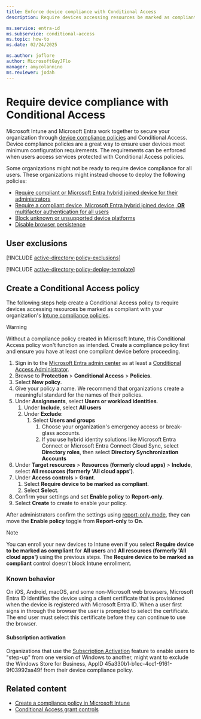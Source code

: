 ```yaml
---
title: Enforce device compliance with Conditional Access
description: Require devices accessing resources be marked as compliant with your organization's configuration policies.

ms.service: entra-id
ms.subservice: conditional-access
ms.topic: how-to
ms.date: 02/24/2025

ms.author: joflore
author: MicrosoftGuyJFlo
manager: amycolannino
ms.reviewer: jodah
---
```

# Require device compliance with Conditional Access

Microsoft Intune and Microsoft Entra work together to secure your organization through [device compliance policies](/mem/intune/protect/device-compliance-get-started) and Conditional Access. Device compliance policies are a great way to ensure user devices meet minimum configuration requirements. The requirements can be enforced when users access services protected with Conditional Access policies.

Some organizations might not be ready to require device compliance for all users. These organizations might instead choose to deploy the following policies: 

- [Require compliant or Microsoft Entra hybrid joined device for their administrators](policy-alt-admin-device-compliand-hybrid.md)
- [Require a compliant device, Microsoft Entra hybrid joined device, **OR** multifactor authentication for all users](policy-alt-all-users-compliant-hybrid-or-mfa.md)
- [Block unknown or unsupported device platforms](policy-all-users-device-unknown-unsupported.md)
- [Disable browser persistence](policy-all-users-persistent-browser.md)

## User exclusions
[!INCLUDE [active-directory-policy-exclusions](~/includes/entra-policy-exclude-user.md)]

[!INCLUDE [active-directory-policy-deploy-template](~/includes/entra-policy-deploy-template.md)]

## Create a Conditional Access policy

The following steps help create a Conditional Access policy to require devices accessing resources be marked as compliant with your organization's [Intune compliance policies](/mem/intune/protect/create-compliance-policy). 

> [!WARNING]
> Without a compliance policy created in Microsoft Intune, this Conditional Access policy won't function as intended. Create a compliance policy first and ensure you have at least one compliant device before proceeding.

1. Sign in to the [Microsoft Entra admin center](https://entra.microsoft.com) as at least a [Conditional Access Administrator](../role-based-access-control/permissions-reference.md#conditional-access-administrator).
1. Browse to **Protection** > **Conditional Access** > **Policies**.
1. Select **New policy**.
1. Give your policy a name. We recommend that organizations create a meaningful standard for the names of their policies.
1. Under **Assignments**, select **Users or workload identities**.
   1. Under **Include**, select **All users**
   1. Under **Exclude**: 
      1. Select **Users and groups** 
         1. Choose your organization's emergency access or break-glass accounts.
         1. If you use hybrid identity solutions like Microsoft Entra Connect or Microsoft Entra Connect Cloud Sync, select **Directory roles**, then select **Directory Synchronization Accounts**
1. Under **Target resources** > **Resources (formerly cloud apps)** > **Include**, select **All resources (formerly 'All cloud apps')**.
1. Under **Access controls** > **Grant**.
   1. Select **Require device to be marked as compliant**.
   1. Select **Select**.
1. Confirm your settings and set **Enable policy** to **Report-only**.
1. Select **Create** to create to enable your policy.

After administrators confirm the settings using [report-only mode](howto-conditional-access-insights-reporting.md), they can move the **Enable policy** toggle from **Report-only** to **On**.

> [!NOTE]
> You can enroll your new devices to Intune even if you select **Require device to be marked as compliant** for **All users** and **All resources (formerly 'All cloud apps')** using the previous steps. The **Require device to be marked as compliant** control doesn't block Intune enrollment.

### Known behavior

On iOS, Android, macOS, and some non-Microsoft web browsers, Microsoft Entra ID identifies the device using a client certificate that is provisioned when the device is registered with Microsoft Entra ID. When a user first signs in through the browser the user is prompted to select the certificate. The end user must select this certificate before they can continue to use the browser.

#### Subscription activation

Organizations that use the [Subscription Activation](/windows/deployment/windows-10-subscription-activation) feature to enable users to "step-up" from one version of Windows to another, might want to exclude the Windows Store for Business, AppID 45a330b1-b1ec-4cc1-9161-9f03992aa49f from their device compliance policy.

## Related content

- [Create a compliance policy in Microsoft Intune](/mem/intune/protect/create-compliance-policy)
- [Conditional Access grant controls](/entra/identity/conditional-access/concept-conditional-access-grant#require-device-to-be-marked-as-compliant)
